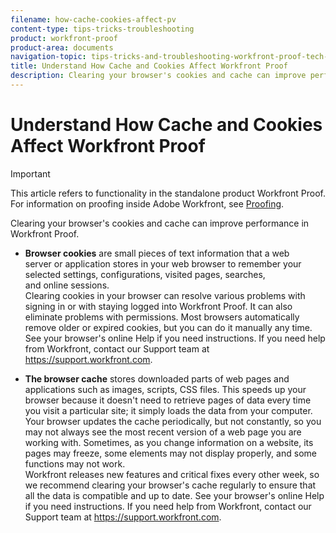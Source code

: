 ```yaml
---
filename: how-cache-cookies-affect-pv
content-type: tips-tricks-troubleshooting
product: workfront-proof
product-area: documents
navigation-topic: tips-tricks-and-troubleshooting-workfront-proof-tech-corner
title: Understand How Cache and Cookies Affect Workfront Proof
description: Clearing your browser's cookies and cache can improve performance in Workfront Proof.
---
```


# Understand How Cache and Cookies Affect Workfront Proof

>[!IMPORTANT]
>
>This article refers to functionality in the standalone product Workfront Proof. For information on proofing inside Adobe Workfront, see [Proofing](../../../review-and-approve-work/proofing/proofing.md).

Clearing your browser's cookies and cache can improve performance in Workfront Proof.

* **Browser cookies** are small pieces of text information that a web server&nbsp;or&nbsp;application stores in your web browser to remember your selected settings, configurations, visited pages, searches, and&nbsp;online&nbsp;sessions.  
  Clearing cookies in your browser can resolve various problems with signing in or with staying logged into Workfront Proof. It can also eliminate problems with permissions. Most browsers automatically remove older or expired cookies, but you can do it manually any time. See your browser's online Help if you need instructions. If you need help from Workfront, contact our Support team at https://support.workfront.com.

* **The browser cache** stores downloaded parts of&nbsp;web pages and applications such as images, scripts, CSS files. This speeds up your browser because it doesn't need to retrieve pages of data every time you visit a particular site; it simply loads the data from your computer.  
  Your browser updates the cache periodically, but not constantly, so you may not always see the most recent version of a&nbsp;web page you are working with.&nbsp;Sometimes, as you change information on a website, its pages may freeze, some elements may not display properly, and some functions may not work.  
  Workfront releases new features and critical fixes every other week, so we recommend clearing your browser's cache regularly to ensure that all the data is compatible and up to date. See your browser's online Help if you need instructions. If you need help from Workfront, contact our Support team at https://support.workfront.com.

